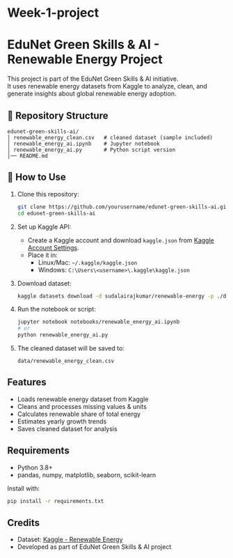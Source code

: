 # Week-1-project
# EduNet Green Skills & AI - Renewable Energy Project

This project is part of the EduNet Green Skills & AI initiative.  
It uses renewable energy datasets from Kaggle to analyze, clean, and generate insights about global renewable energy adoption.

## 📂 Repository Structure
```
edunet-green-skills-ai/
│ renewable_energy_clean.csv   # cleaned dataset (sample included)
│ renewable_energy_ai.ipynb    # Jupyter notebook
│ renewable_energy_ai.py       # Python script version
│── README.md
```

## 🚀 How to Use
1. Clone this repository:
   ```bash
   git clone https://github.com/yourusername/edunet-green-skills-ai.git
   cd edunet-green-skills-ai
   ```

2. Set up Kaggle API:
   - Create a Kaggle account and download `kaggle.json` from [Kaggle Account Settings](https://www.kaggle.com/account).
   - Place it in:  
     - Linux/Mac: `~/.kaggle/kaggle.json`  
     - Windows: `C:\Users\<username>\.kaggle\kaggle.json`

3. Download dataset:
   ```bash
   kaggle datasets download -d sudalairajkumar/renewable-energy -p ./data --unzip
   ```

4. Run the notebook or script:
   ```bash
   jupyter notebook notebooks/renewable_energy_ai.ipynb
   # or
   python renewable_energy_ai.py
   ```

5. The cleaned dataset will be saved to:
   ```
   data/renewable_energy_clean.csv
   ```

## Features
- Loads renewable energy dataset from Kaggle
- Cleans and processes missing values & units
- Calculates renewable share of total energy
- Estimates yearly growth trends
- Saves cleaned dataset for analysis

##  Requirements
- Python 3.8+
- pandas, numpy, matplotlib, seaborn, scikit-learn

Install with:
```bash
pip install -r requirements.txt
```

## Credits
- Dataset: [Kaggle - Renewable Energy](https://www.kaggle.com/datasets/sudalairajkumar/renewable-energy)
- Developed as part of EduNet Green Skills & AI project

